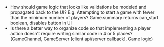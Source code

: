 - How should game logic that looks like validations be modeled and propagated back to the UI? E.g. Attempting to start a game with fewer than the minimum number of players? Game.summary returns can_start boolean, disables button in UI
- Is there a better way to organize code so that implementing a player action doesn't require writing similar code in 4 or 5 places? (GameChannel, GameServer [client api/server callback], Game logic)